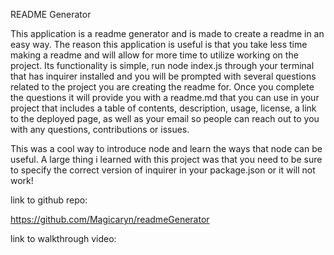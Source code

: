 README Generator

This application is a readme generator and is made to create a readme in an easy way. The reason this application is useful is that you take less time making a readme and will allow for more time to utilize working on the project. Its functionality is simple, run node index.js through your terminal that has inquirer installed and you will be prompted with several questions related to the project you are creating the readme for. Once you complete the questions it will provide you with a readme.md that you can use in your project that includes a table of contents, description, usage, license, a link to the deployed page, as well as your email so people can reach out to you with any questions, contributions or issues.

This was a cool way to introduce node and learn the ways that node can be useful. A large thing i learned with this project was that you need to be sure to specify the correct version of inquirer in your package.json or it will not work!

link to github repo:

https://github.com/Magicaryn/readmeGenerator

link to walkthrough video:

